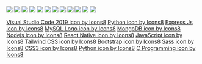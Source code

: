 <img src="https://img.icons8.com/color/48/null/html-5--v1.png"/>
<img src="https://img.icons8.com/color/48/null/css3.png"/>
<img src="https://img.icons8.com/color/48/null/sass.png"/>
<img src="https://img.icons8.com/color/48/null/javascript--v1.png"/>

<img src="https://img.icons8.com/color/48/null/nodejs.png"/>
<img src="https://img.icons8.com/color/48/null/tailwind_css.png"/>

<img src="https://img.icons8.com/color/48/null/bootstrap.png"/>

<img src="https://img.icons8.com/color/48/null/react-native.png"/>


<img src="https://img.icons8.com/color/48/null/mongodb.png"/>
<img src="https://img.icons8.com/color/48/null/mysql-logo.png"/>

<img src="https://img.icons8.com/color/48/null/express-js.png"/>

<img src="https://img.icons8.com/color/48/null/c-programming.png"/>




<a target="_blank" href="https://icons8.com/icon/9OGIyU8hrxW5/visual-studio-code-2019">Visual Studio Code 2019 icon by Icons8</a>
<a target="_blank" href="https://icons8.com/icon/13441/python">Python icon by Icons8</a>
<a target="_blank" href="https://icons8.com/icon/SDVmtZ6VBGXt/express-js">Express Js icon by Icons8</a>
<a target="_blank" href="https://icons8.com/icon/UFXRpPFebwa2/mysql-logo">MySQL Logo icon by Icons8</a>
<a target="_blank" href="https://icons8.com/icon/74402/mongodb">MongoDB icon by Icons8</a>
<a target="_blank" href="https://icons8.com/icon/54087/nodejs">Nodejs icon by Icons8</a>
<a target="_blank" href="https://icons8.com/icon/123603/react-native">React Native icon by Icons8</a>
<a target="_blank" href="https://icons8.com/icon/108784/javascript">JavaScript icon by Icons8</a>
<a target="_blank" href="https://icons8.com/icon/4PiNHtUJVbLs/tailwind-css">Tailwind CSS icon by Icons8</a>
<a target="_blank" href="https://icons8.com/icon/84710/bootstrap">Bootstrap icon by Icons8</a>
<a target="_blank" href="https://icons8.com/icon/QBqFNfPPB2Kx/sass">Sass icon by Icons8</a>
<a target="_blank" href="https://icons8.com/icon/21278/css3">CSS3 icon by Icons8</a>
<a target="_blank" href="https://icons8.com/icon/13441/python">Python icon by Icons8</a>
<a target="_blank" href="https://icons8.com/icon/40670/c-programming">C Programming icon by Icons8</a>






<!-- <p align="center">
  <a href="https://github.com/DenverCoder1/readme-typing-svg"><img src="https://readme-typing-svg.herokuapp.com?lines=Hi,+I'm+Sarang.;I+love+open-source.;I+love+JS.;I+love+learning.;I+love+spreading+knowledge.;&center=true&width=500&height=50"></a>
</p>


<p>
<div align="center">
  <img src="https://img.shields.io/badge/Python-3670A0?style=for-the-badge&logo=python&logoColor=ffdd54">
  <img src="https://img.shields.io/badge/Go-00AED8.svg?style=for-the-badge&logo=go&logoColor=white">
  <img src="https://img.shields.io/badge/JavaScript-000000.svg?style=for-the-badge&logo=javascript&logoColor=F7E017">
  <img src="https://img.shields.io/badge/HTML5-F26624.svg?style=for-the-badge&logo=html5&logoColor=white">
  <img src="https://img.shields.io/badge/CSS-2465F1.svg?style=for-the-badge&logo=CSS3&logoColor=white">
</div>
</p>


<div align="center">
  <img src="https://img.shields.io/badge/ThreeJS-black?style=for-the-badge&logo=three.js&logoColor=white">
  <img src="https://img.shields.io/badge/FastAPI-005571?style=for-the-badge&logo=fastapi&logoColor=white">
    <img src="https://img.shields.io/badge/Vue-005571?style=for-the-badge&logo=vue.js&logoColor=green">
  <img src="https://img.shields.io/badge/Django-%23092E20.svg?style=for-the-badge&logo=django&logoColor=white">
  <img src="https://img.shields.io/badge/GitHub-%23121011.svg?style=for-the-badge&logo=github&logoColor=white">
  <img src="https://img.shields.io/badge/Git-%23F05033.svg?style=for-the-badge&logo=git&logoColor=white">
  <img src="https://img.shields.io/badge/python-%23181717.svg?style=for-the-badge&logo=git&logoColor=white">	
</div>
</p>




<p align="center">Contact me:</p>
<p>
<div align="center">
	<a href="https://discord.com/users/605010128521003008" rel="nofollow">
	 	<img alt="Torrin Leonard's Discord" width="22px" src="https://raw.githubusercontent.com/peterthehan/peterthehan/master/assets/discord.svg" style="max-width: 100%;">
	</a>
	<a href="https://twitter.com/LeonardTorrin" rel="nofollow">
  		<img alt="Torrin Leonard's Twitter" width="22px" src="https://raw.githubusercontent.com/peterthehan/peterthehan/master/assets/twitter.svg" style="max-width: 100%;">
	</a>
	<a href="https://www.linkedin.com/in/torrin-leonard-8343a1154/" rel="nofollow">
  		<img alt="Torrin Leonard's LinkedIn" width="22px" src="https://raw.githubusercontent.com/peterthehan/peterthehan/master/assets/linkedin.svg" style="max-width: 100%;">
	</a>
</div>
</p>



# <img src="https://media4.giphy.com/media/MIGbtLZoVjbl0bYbAd/giphy.gif?cid=ecf05e472t2h0i8d7dcjaoau9iqtchhr899hxmpxzzgc7lyw&rid=giphy.gif" width="30"> Statistics
>
<br/>
<p align="left">
  <a href="http://torrinleonard.com/">
    <img width="49.5%" src="https://github-readme-stats.vercel.app/api?username=SarangKumar&show_icons=true&include_all_commits=true&theme=radical&hide_border=true">
    <img width="49.5%" src="https://github-readme-streak-stats.herokuapp.com/?user=SarangKumar&theme=radical&hide_border=true">		  
  </a>
</p>
<br>

[![Torrin's Activity Graph](https://activity-graph.herokuapp.com/graph?username=SarangKumar&custom_title=Sarang's%20Contribution%20Graph&theme=radical&bg_color=282828&hide_border=true&line=d1a01f&point=c58545)](http://torrinleonard.com/)

<p align="center">
  <a href="http://torrinleonard.com/">
    <img width="49.5%" src="https://github-readme-stats.vercel.app/api/top-langs/?username=SarangKumar&theme=radical&bg_color=282828&hide_border=true&include_all_commits=true&count_private=true&layout=compact">
  </a>
</p>

<p align="center"><img src="https://profile-counter.glitch.me/{SarangKumar}/count.svg"></p>

 -->
